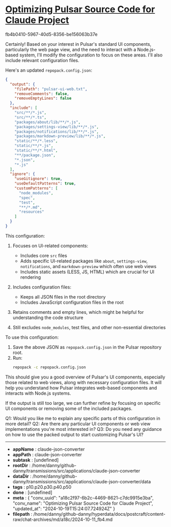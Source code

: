 # [Optimizing Pulsar Source Code for Claude Project](https://claude.ai/chat/a18c2f97-6b2c-4469-8621-c7dc9915e3ba)

fb4b0410-5967-40d5-8356-be156063b37e

 Certainly! Based on your interest in Pulsar's standard UI components, particularly the web page view, and the need to interact with a Node.js-based system, I'll modify the configuration to focus on these areas. I'll also include relevant configuration files.

Here's an updated `repopack.config.json`:

```json
{
  "output": {
    "filePath": "pulsar-ui-web.txt",
    "removeComments": false,
    "removeEmptyLines": false
  },
  "include": [
    "src/**/*.js",
    "src/**/*.ts",
    "packages/about/lib/**/*.js",
    "packages/settings-view/lib/**/*.js",
    "packages/notifications/lib/**/*.js",
    "packages/markdown-preview/lib/**/*.js",
    "static/**/*.less",
    "static/**/*.js",
    "static/**/*.html",
    "**/package.json",
    "*.json",
    "*.js"
  ],
  "ignore": {
    "useGitignore": true,
    "useDefaultPatterns": true,
    "customPatterns": [
      "node_modules",
      "spec",
      "test",
      "**/*.md",
      "resources"
    ]
  }
}
```

This configuration:

1. Focuses on UI-related components:
   - Includes core `src` files
   - Adds specific UI-related packages like `about`, `settings-view`, `notifications`, and `markdown-preview` which often use web views
   - Includes static assets (LESS, JS, HTML) which are crucial for UI rendering

2. Includes configuration files:
   - Keeps all JSON files in the root directory
   - Includes JavaScript configuration files in the root

3. Retains comments and empty lines, which might be helpful for understanding the code structure

4. Still excludes `node_modules`, test files, and other non-essential directories

To use this configuration:

1. Save the above JSON as `repopack.config.json` in the Pulsar repository root.
2. Run:
   ```bash
   repopack -c repopack.config.json
   ```

This should give you a good overview of Pulsar's UI components, especially those related to web views, along with necessary configuration files. It will help you understand how Pulsar integrates web-based components and interacts with Node.js systems.

If the output is still too large, we can further refine by focusing on specific UI components or removing some of the included packages.

Q1: Would you like me to explain any specific parts of this configuration in more detail?
Q2: Are there any particular UI components or web view implementations you're most interested in?
Q3: Do you need any guidance on how to use the packed output to start customizing Pulsar's UI?

---

* **appName** : claude-json-converter
* **appPath** : claude-json-converter
* **subtask** : [undefined]
* **rootDir** : /home/danny/github-danny/transmissions/src/applications/claude-json-converter
* **dataDir** : /home/danny/github-danny/transmissions/src/applications/claude-json-converter/data
* **tags** : p10.p20.p30.p40.p50
* **done** : [undefined]
* **meta** : {
  "conv_uuid": "a18c2f97-6b2c-4469-8621-c7dc9915e3ba",
  "conv_name": "Optimizing Pulsar Source Code for Claude Project",
  "updated_at": "2024-10-19T15:24:07.724924Z"
}
* **filepath** : /home/danny/github-danny/hyperdata/docs/postcraft/content-raw/chat-archives/md/a18c/2024-10-11_fb4.md